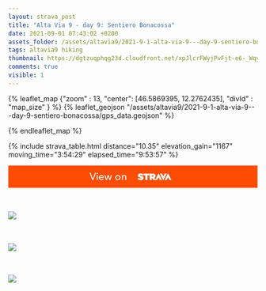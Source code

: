 ```yaml
---
layout: strava_post
title: "Alta Via 9 - day 9: Sentiero Bonacossa"
date: 2021-09-01 07:43:02 +0200
assets_folder: /assets/altavia9/2021-9-1-alta-via-9---day-9-sentiero-bonacossa
tags: altavia9 hiking
thumbnail: https://dgtzuqphqg23d.cloudfront.net/xpJlcrFWyjPvFjt-e6-_WqyvAqJVkSmMk4nNS8ZrL40-1024x768.jpg
comments: true
visible: 1
---
```



{% leaflet_map {"zoom" : 13,
                  "center": [46.5869395, 12.2762435],
                 "divId" : "map_size" } %}
    {% leaflet_geojson "/assets/altavia9/2021-9-1-alta-via-9---day-9-sentiero-bonacossa/gps_data.geojson" %}

{% endleaflet_map %}





{% include strava_table.html distance="10.35" elevation_gain="1167" moving_time="3:54:29" elapsed_time="9:53:57" %}

[![](/assets/strava.jpg)](https://www.strava.com/activities/5889906688)


<br />

![](https://dgtzuqphqg23d.cloudfront.net/xpJlcrFWyjPvFjt-e6-_WqyvAqJVkSmMk4nNS8ZrL40-1024x768.jpg)


<br />

![](https://dgtzuqphqg23d.cloudfront.net/N_TDUTXN8Jf3Y9jD8paxwEkiHpf6yYs0RWZ6_WBjXoY-1024x576.jpg)


<br />

![](https://dgtzuqphqg23d.cloudfront.net/4Z-UDg6uV6aDq3T7h7Ks-OJ85hBP3qgSrNdmc4wZ3tc-576x1024.jpg)
